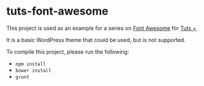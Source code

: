 tuts-font-awesome
==========

This project is used as an example for a series on [Font Awesome](http://fontawesome.io/) for [Tuts +](http://code.tutsplus.com/). 

It is a basic WordPress theme that could be used, but is not supported.

To compile this project, please run the following:

* `npm install`
* `bower install`
* `grunt`
